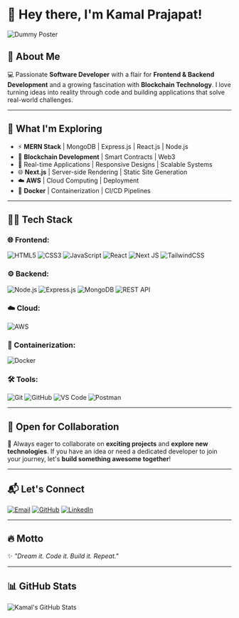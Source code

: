 # 👋 Hey there, I'm Kamal Prajapat!

![Dummy Poster](https://th.bing.com/th/id/R.c6c66cf9e96d8d50e9df41d3aec7e8bc?rik=Tzs%2bc5bSpZ3b5g&riu=http%3a%2f%2fd2r9epyceweg5n.cloudfront.net%2fstores%2f001%2f404%2f866%2fproducts%2f13411-21665f2df5d11fa35716103062942613-640-0.jpg&ehk=HABL6iPPlb7m2Poa3kkhbiM4VI7SwTvY%2frKLD1%2bBFZU%3d&risl=&pid=ImgRaw&r=0)


## 🚀 About Me
💻 Passionate **Software Developer** with a flair for **Frontend & Backend Development** and a growing fascination with **Blockchain Technology**. I love turning ideas into reality through code and building applications that solve real-world challenges.

---

## 🌱 What I'm Exploring
- ⚡ **MERN Stack** | MongoDB | Express.js | React.js | Node.js
- 🔗 **Blockchain Development** | Smart Contracts | Web3
- 🎯 Real-time Applications | Responsive Designs | Scalable Systems
- 🌐 **Next.js** | Server-side Rendering | Static Site Generation
- ☁️ **AWS** | Cloud Computing | Deployment
- 🐳 **Docker** | Containerization | CI/CD Pipelines

---

## 🧑‍💻 Tech Stack
### 🌐 Frontend:
![HTML5](https://img.shields.io/badge/HTML5-E34F26?style=for-the-badge&logo=html5&logoColor=white)  ![CSS3](https://img.shields.io/badge/CSS3-1572B6?style=for-the-badge&logo=css3&logoColor=white)  ![JavaScript](https://img.shields.io/badge/JavaScript-F7DF1E?style=for-the-badge&logo=javascript&logoColor=black)  ![React](https://img.shields.io/badge/React-20232A?style=for-the-badge&logo=react&logoColor=61DAFB)  ![Next JS](https://img.shields.io/badge/Next.js-000000?style=for-the-badge&logo=next.js&logoColor=white)  ![TailwindCSS](https://img.shields.io/badge/TailwindCSS-38B2AC?style=for-the-badge&logo=tailwind-css&logoColor=white)

### ⚙️ Backend:
![Node.js](https://img.shields.io/badge/Node.js-43853D?style=for-the-badge&logo=node.js&logoColor=white)  ![Express.js](https://img.shields.io/badge/Express.js-000000?style=for-the-badge&logo=express&logoColor=white)  ![MongoDB](https://img.shields.io/badge/MongoDB-4EA94B?style=for-the-badge&logo=mongodb&logoColor=white)  ![REST API](https://img.shields.io/badge/REST-API-blue?style=for-the-badge)

### ☁️ Cloud:
![AWS](https://img.shields.io/badge/AWS-232F3E?style=for-the-badge&logo=amazon-aws&logoColor=white)

### 🐳 Containerization:
![Docker](https://img.shields.io/badge/Docker-2496ED?style=for-the-badge&logo=docker&logoColor=white)

### 🛠️ Tools:
![Git](https://img.shields.io/badge/Git-F05032?style=for-the-badge&logo=git&logoColor=white)  ![GitHub](https://img.shields.io/badge/GitHub-181717?style=for-the-badge&logo=github&logoColor=white)  ![VS Code](https://img.shields.io/badge/VS%20Code-0078d7?style=for-the-badge&logo=visual-studio-code&logoColor=white)  ![Postman](https://img.shields.io/badge/Postman-FF6C37?style=for-the-badge&logo=postman&logoColor=white)

---

## 🤝 Open for Collaboration
🚀 Always eager to collaborate on **exciting projects** and **explore new technologies**. If you have an idea or need a dedicated developer to join your journey, let's **build something awesome together**!

---

## 📬 Let's Connect
[![Email](https://img.shields.io/badge/Email-D14836?style=for-the-badge&logo=gmail&logoColor=white)](mailto:kamalprajapat7117@gmail.com)  [![GitHub](https://img.shields.io/badge/GitHub-181717?style=for-the-badge&logo=github&logoColor=white)](https://github.com/kamalprajapat21)  [![LinkedIn](https://img.shields.io/badge/LinkedIn-0077B5?style=for-the-badge&logo=linkedin&logoColor=white)](#)

---

## 🔥 Motto
✨ *"Dream it. Code it. Build it. Repeat."*

---

## 📊 GitHub Stats
![Kamal's GitHub Stats](https://github-readme-stats.vercel.app/api?username=kamalprajapat21&show_icons=true&theme=radical)

